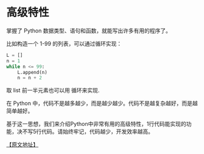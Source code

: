 # 高级特性

掌握了 Python 数据类型、语句和函数，就能写出许多有用的程序了。

比如构造一个 1-99 的列表，可以通过循环实现：
````python
L = []
n = 1
while n <= 99:
    L.append(n)
    n = n + 2
````

取 list 前一半元素也可以用 循环来实现.

在 Python 中，代码不是越多越少，而是越少越少。代码不是越复杂越好，而是越简单越好。

基于这一思想，我们来介绍Python中非常有用的高级特性，1行代码能实现的功能，决不写5行代码。请始终牢记，代码越少，开发效率越高。

[【原文地址】](https://www.liaoxuefeng.com/wiki/0014316089557264a6b348958f449949df42a6d3a2e542c000/0014317568446245b3e1c8837414168bcd2d485e553779e000)
